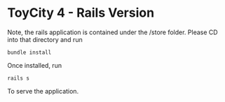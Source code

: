 # ToyCity 4 - Rails Version

Note, the rails application is contained under the /store folder.  Please CD into that directory and run
```
bundle install
```

Once installed, run
```
rails s
```
To serve the application.


